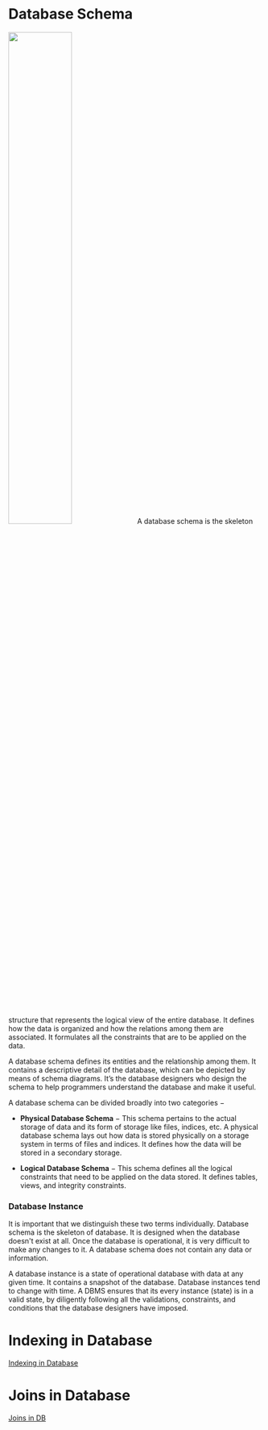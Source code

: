# Database Schema

<img src="https://d2slcw3kip6qmk.cloudfront.net/marketing/pages/chart/seo/database/discovery/logical-physical-schema.svg" width="50%"/>
A database schema is the skeleton structure that represents the logical view of the entire database. It defines how the data is organized and how the relations among them are associated. It formulates all the constraints that are to be applied on the data.

A database schema defines its entities and the relationship among them. It contains a descriptive detail of the database, which can be depicted by means of schema diagrams. It’s the database designers who design the schema to help programmers understand the database and make it useful.


A database schema can be divided broadly into two categories −

- **Physical Database Schema** − This schema pertains to the actual storage of data and its form of storage like files, indices, etc. A physical database schema lays out how data is stored physically on a storage system in terms of files and indices. It defines how the data will be stored in a secondary storage.

- **Logical Database Schema** − This schema defines all the logical constraints that need to be applied on the data stored. It defines tables, views, and integrity constraints.

### Database Instance
It is important that we distinguish these two terms individually. Database schema is the skeleton of database. It is designed when the database doesn't exist at all. Once the database is operational, it is very difficult to make any changes to it. A database schema does not contain any data or information.

A database instance is a state of operational database with data at any given time. It contains a snapshot of the database. Database instances tend to change with time. A DBMS ensures that its every instance (state) is in a valid state, by diligently following all the validations, constraints, and conditions that the database designers have imposed.

# Indexing in Database

[Indexing in Database](https://chartio.com/learn/databases/how-does-indexing-work/#how-does-the-database-know-what-other-fields-in-the-table-to-return)

# Joins in Database

[Joins in DB](https://www.geeksforgeeks.org/sql-join-set-1-inner-left-right-and-full-joins/)
